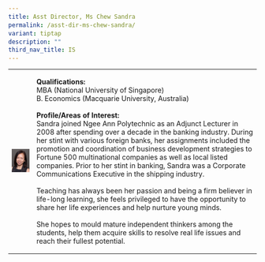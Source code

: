 ```yaml
---
title: Asst Director, Ms Chew Sandra
permalink: /asst-dir-ms-chew-sandra/
variant: tiptap
description: ""
third_nav_title: IS
---
```

<table>
<tbody>
<tr>
<td rowspan="1" colspan="1">
<p></p>
<div class="isomer-image-wrapper">
<img style="width: 100%" height="auto" width="100%" alt="Image of Assistant Director, Ms Chew Sandra" src="/images/IS/IS_CHEW_SANDRA_8056.jpg">
</div>
<p></p>
</td>
<td rowspan="1" colspan="1">
<p><strong>Qualifications:</strong> 
<br>MBA (National University of Singapore)
<br>B. Economics (Macquarie University, Australia)
<br>
<br><strong>Profile/Areas of Interest:</strong> 
<br>Sandra joined Ngee Ann Polytechnic as an Adjunct Lecturer in 2008 after
spending over a decade in the banking industry. During her stint with various
foreign banks, her assignments included the promotion and coordination
of business development strategies to Fortune 500 multinational companies
as well as local listed companies. Prior to her stint in banking, Sandra
was a Corporate Communications Executive in the shipping industry.
<br>
<br>Teaching has always been her passion and being a firm believer in life-long
learning, she feels privileged to have the opportunity to share her life
experiences and help nurture young minds.
<br>
<br>She hopes to mould mature independent thinkers among the students, help
them acquire skills to resolve real life issues and reach their fullest
potential.</p>
</td>
</tr>
</tbody>
</table>
<p></p>